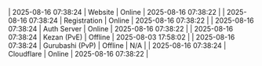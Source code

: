 | 2025-08-16 07:38:24 | Website | Online | 2025-08-16 07:38:22 |
| 2025-08-16 07:38:24 | Registration | Online | 2025-08-16 07:38:22 |
| 2025-08-16 07:38:24 | Auth Server | Online | 2025-08-16 07:38:22 |
| 2025-08-16 07:38:24 | Kezan (PvE) | Offline | 2025-08-03 17:58:02 |
| 2025-08-16 07:38:24 | Gurubashi (PvP) | Offline | N/A |
| 2025-08-16 07:38:24 | Cloudflare | Online | 2025-08-16 07:38:22 |

